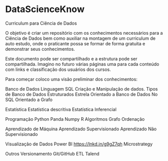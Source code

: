 # DataScienceKnow
Curriculum para Ciência de Dados

O objetivo é criar um repositório com os conhecimentos necessários para a Ciência de Dados bem como auxiliar na montagem de um curriculum de auto estudo, onde o praticante possa se formar de forma gratuita e demonstrar seus conhecimentos.

Este documento pode ser compartilhado e a estrutura pode ser compartilhada.  Imagino no futuro várias páginas uma para cada conteúdo com links e classificação dos usuários dos cursos.

Para começar coloco uma visão preliminar dos conhecimentos:

Banco de Dados
  Linguagem SQL
  Criação e Manipulação de dados.
  Tipos de Banco de Dados
    Estruturados
    Estrela
    Orientado a Banco de Dados
    No SQL
    Orientado a Grafo
 
 Estatística
  Estatística descritiva
  Estatística Inferencial
  
Programação
  Python
    Panda
    Numpy
  R
Algoritmos
  Grafo
  Ordenação
  
Aprendizado de Máquina
  Aprendizado Supervisionado
  Aprendizado Não Supervisionado
  
Visualização de Dados
  Power BI
    https://lnkd.in/g9gZ7qh
  Microstrategy
  

Outros
  Versionamento
    Git/GitHub
  ETL
    Talend
  

  
  
    
    
